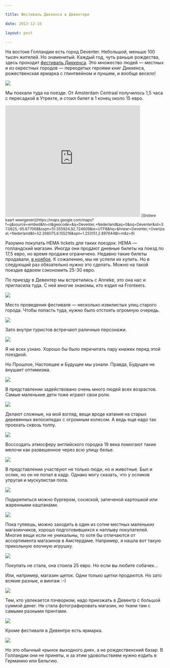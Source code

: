 ```yaml
---

title: Фестиваль Диккенса в Девентере

date: 2013-12-16

layout: post

---
```

На востоке Голландии есть город Deventer. Небольшой, меньше 100 тысяч жителей. Но знаменитый. Каждый год, чуть раньше рождества, здесь проходит [фестиваль Диккенса](http://www.dickensfestijn.nl/). Это множество людей — местных и из окрестных городов — переодетых героями книг Диккенса, рожественская ярмарка с глинтвейном и пуншем, и вообще весело!

[](http://fotki.yandex.ru/users/toivonens/view/512681/)
[![](http://img-fotki.yandex.ru/get/9313/14441195.2c/0_7d2a9_bace8074_L.jpg)](http://fotki.yandex.ru/users/toivonens/view/512681/)
<excerpt/>

Мы поехали туда на поезде. От Amsterdam Centraal получилось 1,5 часа с пересадкой в Утрехте, и стоил билет в 1 конец около 15 евро.

<iframe src="https://maps.google.com/maps?f=q&amp;source=s_q&amp;hl=nl&amp;geocode=&amp;q=Deventer,+Nederland&amp;aq=0&amp;oq=Deventer&amp;sll=37.0625,-95.677068&amp;sspn=51.355924,92.724609&amp;ie=UTF8&amp;hq=&amp;hnear=Deventer,+Overijssel,+Nederland&amp;ll=52.266075,6.155216&amp;spn=1.253151,2.897644&amp;t=m&amp;z=9&amp;output=embed" width="425" height="350" frameborder="0"></iframe>
<small>[Grotere kaart weergeven](https://maps.google.com/maps?f=q&amp;source=embed&amp;hl=nl&amp;geocode=&amp;q=Deventer,+Nederland&amp;aq=0&amp;oq=Deventer&amp;sll=37.0625,-95.677068&amp;sspn=51.355924,92.724609&amp;ie=UTF8&amp;hq=&amp;hnear=Deventer,+Overijssel,+Nederland&amp;ll=52.266075,6.155216&amp;spn=1.253151,2.897644&amp;t=m&amp;z=9)</small>

Разумно покупать HEMA tickets для таких поездок. HEMA — голландский магазин. Иногда они продают дневные билеты на поезд по 17,5 евро, но время продажи ограничено. Недавно такие билеты продавали, [в ноябре](http://www.treinreiziger.nl/reizen/kortingsacties/goedkope_treinkaartjes_hema:_ns_dagkaart_actie_najaar_2013-145785). К сожалению, мы не успели их купить. Но в следующий раз обязательно нужно это сделать. Можно на такой поездке вдвоем сэкономить 25-30 евро.

По приезду в Девентер мы встретились с Anneke, это она нас и пригласила туда. С ней многие знакомы, кто ездил на Fronteers.

[](http://fotki.yandex.ru/users/toivonens/view/512719/)
[![](http://img-fotki.yandex.ru/get/9493/14441195.2c/0_7d2cf_5619f3a3_L.jpg)](http://fotki.yandex.ru/users/toivonens/view/512719/)

Место проведения фестиваля — несколько извилистых улиц старого города. Чтобы попасть туда, нужно было отстоять огромную очередь.

[](http://fotki.yandex.ru/users/toivonens/view/512679/)
[![](http://img-fotki.yandex.ru/get/9494/14441195.2c/0_7d2a7_69a8169_L.jpg)](http://fotki.yandex.ru/users/toivonens/view/512679/)

Зато внутри туристов встречают раличные персонажи.

[](http://fotki.yandex.ru/users/toivonens/view/512718/)
[![](http://img-fotki.yandex.ru/get/6724/14441195.2c/0_7d2ce_50719118_L.jpg)](http://fotki.yandex.ru/users/toivonens/view/512718/)

Я не всех узнаю. Хорошо бы было перечитать пару книжек перед этой поездкой.

Но Прошлое, Настоящее и Будущее мы узнали. Правда, Будущее не внушает оптимизма.

[](http://fotki.yandex.ru/users/toivonens/view/512691/)
[![](http://img-fotki.yandex.ru/get/9301/14441195.2c/0_7d2b3_fbaac3ce_L.jpg)](http://fotki.yandex.ru/users/toivonens/view/512691/)

В представлении задействовано очень много людей всех возрастов. Самые маленькие дети тоже играют свои роли.

[](http://fotki.yandex.ru/users/toivonens/view/512689/)
[![](http://img-fotki.yandex.ru/get/9760/14441195.2c/0_7d2b1_bba8c803_L.jpg)](http://fotki.yandex.ru/users/toivonens/view/512689/)

Делают сложные, на мой взгляд, вещи вроде катания на старых деревянных велосипедах с огромным колесом. А ведь еще надо так проехать сквозь толпу.

[](http://fotki.yandex.ru/users/toivonens/view/512671/)
[![](http://img-fotki.yandex.ru/get/9826/14441195.2c/0_7d29f_68087dcb_L.jpg)](http://fotki.yandex.ru/users/toivonens/view/512671/)

Воссоздать атмосферу английского городка 19 века помогают такие мелочи как развешенное через всю улицу белье.

[](http://fotki.yandex.ru/users/toivonens/view/512676/)
[![](http://img-fotki.yandex.ru/get/9760/14441195.2c/0_7d2a4_94f40497_L.jpg)](http://fotki.yandex.ru/users/toivonens/view/512676/)

В представлении участвуют не только люди, но и животные. Был и ослик, но он не попал в кадр. Однако могу сказать, что у осликов упругая и мускулистая попа.

[](http://fotki.yandex.ru/users/toivonens/view/512693/)
[![](http://img-fotki.yandex.ru/get/9760/14441195.2c/0_7d2b5_aee6e1e3_L.jpg)](http://fotki.yandex.ru/users/toivonens/view/512693/)

Подкрепиться можно бургером, сосиской, запеченой картошкой или жаренными каштанами.

[](http://fotki.yandex.ru/users/toivonens/view/512683/)
[![](http://img-fotki.yandex.ru/get/9808/14441195.2c/0_7d2ab_170784ef_L.jpg)](http://fotki.yandex.ru/users/toivonens/view/512683/)

Пока гуляешь, можно заходить в один из сотни местных маленьких магазинчиков, хорошо подготовившихся к наплыву покупателей. Многие вещи если не уникальны, то хотя бы отличаются от ассортимента магазинов в Амстердаме. Например, я нашла вот такую прикольную елочную игрушку.

[](http://fotki.yandex.ru/users/toivonens/view/512709/)
[![](http://img-fotki.yandex.ru/get/9313/14441195.2c/0_7d2c5_67f1f4ce_L.jpg)](http://fotki.yandex.ru/users/toivonens/view/512709/)

Покупать не стала, она стоила 25 евро. Но если вы любите собачек...

Или, например, магазин щеток. Одни только щетки продаются. Но зато всякие разные, и винтаж :-)

[](http://fotki.yandex.ru/users/toivonens/view/512705/)
[![](http://img-fotki.yandex.ru/get/9313/14441195.2c/0_7d2c1_b40ed5af_L.jpg)](http://fotki.yandex.ru/users/toivonens/view/512705/)

Тем, кто увлекается пэчворком, надо приезжать в Девентр с большой суммой денег. Не стала фотографировать магазин, но ткани там с самыми разными принтами.

[](http://fotki.yandex.ru/users/toivonens/view/512707/)
[![](http://img-fotki.yandex.ru/get/9313/14441195.2c/0_7d2c3_8a10f9cf_L.jpg)](http://fotki.yandex.ru/users/toivonens/view/512707/)

Кроме фестиваля в Девентре есть ярмарка.

[](http://fotki.yandex.ru/users/toivonens/view/512694/)
[![](http://img-fotki.yandex.ru/get/9510/14441195.2c/0_7d2b6_dfd31249_L.jpg)](http://fotki.yandex.ru/users/toivonens/view/512694/)

Но это обычный «рынок выходного дня», а не рождественский базар. В Голландии они не приняты, и за этим удовольствием нужно ездить в Германию или Бельгию.
